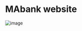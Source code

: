 # MAbank website

![image](https://github.com/mtsfreitas/mabank-crud/assets/21324690/5b04decd-ebe4-4010-86f4-1f633bc3d110)
